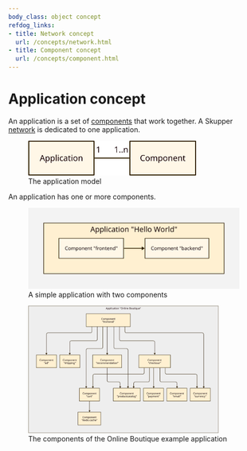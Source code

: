 ```yaml
---
body_class: object concept
refdog_links:
- title: Network concept
  url: /concepts/network.html
- title: Component concept
  url: /concepts/component.html
---
```


# Application concept

An application is a set of [components](component.html) that work
together.  A Skupper [network](network.html) is dedicated to one
application.

<figure>
  <img src="images/application-model.svg" style="max-height: 5em;"/>
  <figcaption>The application model</figcaption>
</figure>

An application has one or more components.

<figure>
  <img src="images/application-1.svg"/>
  <figcaption>A simple application with two components</figcaption>
</figure>

<figure>
  <img src="images/application-2.svg"/ style="max-height: 30em; max-width: 90%;">
  <figcaption>The components of the Online Boutique example application</figcaption>
</figure>
